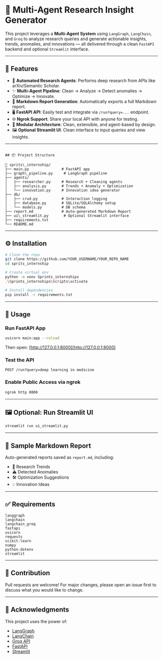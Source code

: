 # 🔬 Multi-Agent Research Insight Generator

This project leverages a **Multi-Agent System** using `LangGraph`, `LangChain`, and `Groq` to analyze research queries and generate actionable insights, trends, anomalies, and innovations — all delivered through a clean `FastAPI` backend and optional `Streamlit` interface.

---

## 🚀 Features

- 🧠 **Automated Research Agents**: Performs deep research from APIs like arXiv/Semantic Scholar.
- ✨ **Multi-Agent Pipeline**: Clean → Analyze → Detect anomalies → Optimize → Innovate.
- 📄 **Markdown Report Generation**: Automatically exports a full Markdown report.
- 🖥️ **FastAPI API**: Easily test and integrate via `/run?query=...` endpoint.
- 🌐 **Ngrok Support**: Share your local API with anyone for testing.
- 🧩 **Modular Architecture**: Clean, extensible, and agent-based by design.
- 🖼️ **Optional Streamlit UI**: Clean interface to input queries and view insights.

---
````

## 📦 Project Structure

📁 sprits\_internship/
├── main.py               # FastAPI app
├── graph\_pipeline.py     # LangGraph pipeline
├── agents/
│   ├── researcher.py     # Research + Cleaning agents
│   ├── analysis.py       # Trends + Anomaly + Optimization
│   └── innovation.py     # Innovation idea generator
├── db/
│   ├── crud.py           # Interaction logging
│   ├── database.py       # SQLite/SQLAlchemy setup
│   └── models.py         # DB schema
├── report.md             # Auto-generated Markdown Report
├── ui\_streamlit.py       # Optional Streamlit interface
├── requirements.txt
└── README.md             

````

---

## ⚙️ Installation

```bash
# Clone the repo
git clone https://github.com/YOUR_USERNAME/YOUR_REPO_NAME
cd sprits_internship

# Create virtual env
python -m venv Sprints_internships
.\Sprints_internships\Scripts\activate

# Install dependencies
pip install -r requirements.txt
````

---

## 🧪 Usage

### Run FastAPI App

```bash
uvicorn main:app --reload
```

Then open: [http://127.0.0.1:8000](http://127.0.0.1:8000)

### Test the API

```http
POST /run?query=deep learning in medicine
```

### Enable Public Access via ngrok

```bash
ngrok http 8000
```

---

## 🖼️ Optional: Run Streamlit UI

```bash
streamlit run ui_streamlit.py
```

---

## 📄 Sample Markdown Report

Auto-generated reports saved as `report.md`, including:

* 📌 Research Trends
* ⚠️ Detected Anomalies
* 🛠️ Optimization Suggestions
* 💡 Innovation Ideas

---

## ✅ Requirements

```
langgraph
langchain
langchain_groq
fastapi
uvicorn
requests
scikit-learn
numpy
python-dotenv
streamlit
```

---

## 🤝 Contribution

Pull requests are welcome! For major changes, please open an issue first to discuss what you would like to change.

---

## 🧠 Acknowledgments

This project uses the power of:

* [LangGraph](https://github.com/langchain-ai/langgraph)
* [LangChain](https://www.langchain.com/)
* [Groq API](https://console.groq.com/)
* [FastAPI](https://fastapi.tiangolo.com/)
* [Streamlit](https://streamlit.io/)



